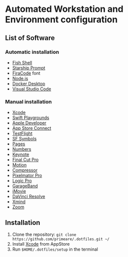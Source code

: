 # Automated Workstation and Environment configuration

## List of Software

### Automatic installation
- [Fish Shell](https://fishshell.com)
- [Starship Prompt](https://starship.rs)
- [FiraCode](https://github.com/tonsky/FiraCode) font
- [Node.js](https://nodejs.org)
- [Docker Desktop](https://www.docker.com/products/docker-desktop)
- [Visual Studio Code](https://code.visualstudio.com)

### Manual installation
- [Xcode](https://developer.apple.com/xcode)
- [Swift Playgrounds](https://www.apple.com/swift/playgrounds)
- [Apple Developer]()
- [App Store Connect](https://developer.apple.com/app-store-connect)
- [TestFlight](https://developer.apple.com/testflight)
- [SF Symbols](https://developer.apple.com/sf-symbols/)
- [Pages](https://www.apple.com/pages)
- [Numbers](https://www.apple.com/numbers)
- [Keynote](https://www.apple.com/keynote)
- [Final Cut Pro](https://www.apple.com/final-cut-pro)
- [Motion](https://www.apple.com/final-cut-pro/motion)
- [Compressor](https://www.apple.com/final-cut-pro/compressor)
- [Pixelmator Pro](https://www.pixelmator.com/pro)
- [Logic Pro](https://www.apple.com/logic-pro)
- [GarageBand](https://www.apple.com/mac/garageband)
- [iMovie](https://www.apple.com/imovie)
- [DaVinci Resolve](https://www.blackmagicdesign.com/products/davinciresolve)
- [Xmind](https://xmind.app)
- [Zoom](https://zoom.us)

## Installation
1. Clone the repository: `git clone https://github.com/primeare/.dotfiles.git ~/`
2. Install [Xcode](https://apps.apple.com/ua/app/xcode/id497799835?mt=12) from AppStore
3. Run `$HOME/.dotfiles/setup` in the terminal
